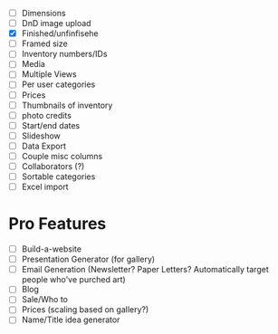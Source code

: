 - [ ] Dimensions
- [ ] DnD image upload
- [x] Finished/unfinfisehe
- [ ] Framed size
- [ ] Inventory numbers/IDs
- [ ] Media
- [ ] Multiple Views
- [ ] Per user categories
- [ ] Prices
- [ ] Thumbnails of inventory
- [ ] photo credits
- [ ] Start/end dates
- [ ] Slideshow
- [ ] Data Export
- [ ] Couple misc columns
- [ ] Collaborators (?)
- [ ] Sortable categories
- [ ] Excel import

# Pro Features

- [ ] Build-a-website
- [ ] Presentation Generator (for gallery)
- [ ] Email Generation (Newsletter? Paper Letters? Automatically target people who've purched art)
- [ ] Blog
- [ ] Sale/Who to
- [ ] Prices (scaling based on gallery?)
- [ ] Name/Title idea generator
